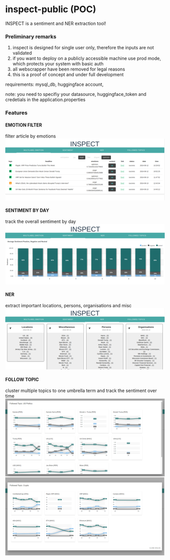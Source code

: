 # inspect-public (POC)
INSPECT is a sentiment and NER extraction tool!

### Preliminary remarks
1) inspect is designed for single user only, therefore the inputs are not validated
2) if you want to deploy on a publicly accessible machine use prod mode, which protects your system with basic auth
3) all webscrapper have been removed for legal reasons 
4) this is a proof of concept and under full development

requirements: mysql_db, huggingface account,  

note: you need to specifiy your datasource, huggingface_token and credetials in the application.properties

### Features

#### EMOTION FILTER
filter article by emotions
![emotion_filter](./Screenshots/emotion_filter.png)


#### SENTIMENT BY DAY
track the overall sentiment by day
![sentiment_by](./Screenshots/sentiment_by_day.png)

#### NER
extract important locations, persons, organisations and misc 
![ner](./Screenshots/NER.png)

#### FOLLOW TOPIC
cluster multiple topics to one umbrella term and track the sentiment over time
![sentiment_by](./Screenshots/followed_topic.PNG)
![sentiment_by](./Screenshots/followed_topic_2.PNG)

